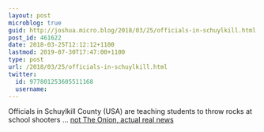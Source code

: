 ```yaml
---
layout: post
microblog: true
guid: http://joshua.micro.blog/2018/03/25/officials-in-schuylkill.html
post_id: 461622
date: 2018-03-25T12:12:12+1100
lastmod: 2019-07-30T17:47:00+1100
type: post
url: /2018/03/25/officials-in-schuylkill.html
twitter:
  id: 977801253605511168
  username: 
---
```

Officials in Schuylkill County (USA) are teaching students to throw rocks at school shooters ... [not The Onion, actual real news](http://www.mcall.com/news/breaking/mc-pol-schuylkill-county-blue-mountain-bucket-of-rocks-in-classes-20180323-story.html)
